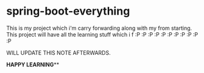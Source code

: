 # spring-boot-everything

This is my project which i'm carry forwarding along with my from starting.
This project will have all the learning stuff which i f :P :P :P :P :P :P :P :P :P :P :P

WILL UPDATE THIS NOTE AFTERWARDS.


********************HAPPY LEARNING**********************
